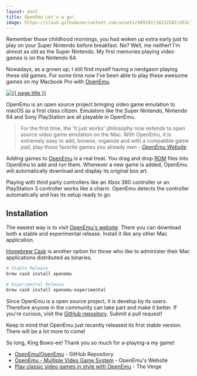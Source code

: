 ```yaml
---
layout: post
title: OpenEmu Let's-a go!
image: https://cloud.githubusercontent.com/assets/499192/18232287/d53c7dbc-72cc-11e6-82f9-e8cb2793f5a3.jpg
---
```


Remember those childhood mornings, you had woken up extra early just to play on your Super Nintendo before breakfast. No? Well, me neither! I'm almost as old as the Super Nintendo. My first memories playing video games is on the Nintendo 64.

Nowadays, as a grown up, I still find myself having a nerdgasm playing these old games. For some time now I've been able to play these awesome games on my Macbook Pro with [OpenEmu](http://openemu.org/).

[![{{ page.title }}](https://cloud.githubusercontent.com/assets/499192/18232287/d53c7dbc-72cc-11e6-82f9-e8cb2793f5a3.jpg)](https://cloud.githubusercontent.com/assets/499192/18232287/d53c7dbc-72cc-11e6-82f9-e8cb2793f5a3.jpg)

OpenEmu is an open source project bringing video game emulation to macOS as a first class citizen. Emulators like the Super Nintendo, Nintendo 64 and Sony PlayStation are all playable in OpenEmu.

> For the first time, the 'It just works' philosophy now extends to open source video game emulation on the Mac. With OpenEmu, it is extremely easy to add, browse, organize and with a compatible game pad, play those favorite games you already own - *[OpenEmu Website](http://openemu.org/)*

Adding games to [OpenEmu](http://openemu.org/) is a real treat. You drag and drop [ROM](http://en.wikipedia.org/wiki/ROM_image) files into OpenEmu to add and run them. Whenever a new game is added, OpenEmu will automatically download and display its original box art.

Playing with third party controllers like an Xbox 360 controller or an PlayStation 3 controller works like a charm. OpenEmu detects the controller automatically and has its setup ready to go.

## Installation
The easiest way is to visit [OpenEmu's website](http://openemu.org). There you can download both a stable and experimental release. Install it like any other Mac application.

[Homebrew Cask](https://caskroom.github.io) is another option for those who like to administer their Mac applications distributed as binaries.

```sh
# Stable Release
brew cask install openemu

# Experimental Release
brew cask install openemu-experimental
```

Since OpenEmu is a open source project, it is develop by its users. Therefore anyone in the community can take part and make it better. If you're curious, visit the [GitHub repository](https://github.com/OpenEmu/OpenEmu). Submit a pull request!

Keep in mind that OpenEmu just recently released its first stable version. There will be a lot more to come!

So long, King Bows-ee! Thank you so much for a-playing-a my game!

- [OpenEmu/OpenEmu](https://github.com/OpenEmu/OpenEmu) - GitHub Repository
- [OpenEmu - Multiple Video Game System](http://openemu.org/) - OpenEmu's Website
- [Play classic video games in style with OpenEmu](http://www.theverge.com/2013/12/26/5245864/openemu-mac-elegant-open-source-video-game-emulator) - The Verge
